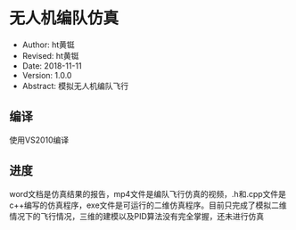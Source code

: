 #  无人机编队仿真
 - Author: ht黄铤
- Revised: ht黄铤 
- Date: 2018-11-11 
- Version: 1.0.0 
- Abstract: 模拟无人机编队飞行

## 编译
使用VS2010编译

## 进度
word文档是仿真结果的报告，mp4文件是编队飞行仿真的视频，.h和.cpp文件是c++编写的仿真程序，exe文件是可运行的二维仿真程序。目前只完成了模拟二维情况下的飞行情况，三维的建模以及PID算法没有完全掌握，还未进行仿真
